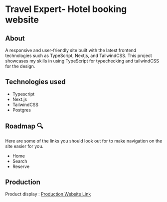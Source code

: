 # Travel Expert- Hotel booking website

## About

A responsive and user-friendly site built with the latest frontend technologies such as TypeScript, Nextjs, and TailwindCSS. This project showcases my skills in using TypeScript for typechecking and tailwindCSS for the design.

## Technologies used

- Typescript
- Next.js
- TailwindCSS
- Postgres

## Roadmap 🔍

Here are some of the links you should look out for to make navigation on the site easier for you.

- Home
- Search
- Reserve

## Production
Product display : [Production Website Link](https://travel-expert-kohl.vercel.app/)
